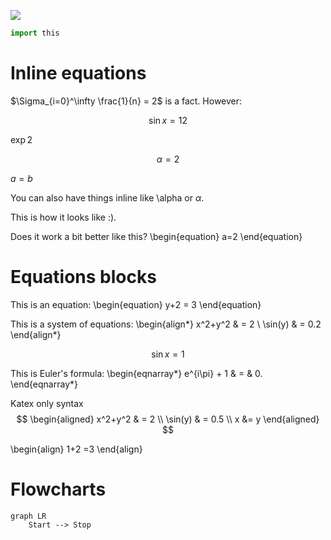 ![](images/test_img.png)

```python
import this
```

# Inline equations

$\Sigma_{i=0}^\infty \frac{1}{n} = 2$ is a fact. However:

$$\sin x = 12$$

$\exp{2}$

$$\alpha =2$$

$a=b$

You can also have things inline like \alpha or $\alpha$.

This is how it looks like :).

Does it work a bit better like this?
\begin{equation}
a=2
\end{equation}

# Equations blocks

This is an equation:
\begin{equation}
y+2 = 3
\end{equation}

This is a system of equations:
\begin{align*}
x^2+y^2 & = 2 \\
\sin(y) & = 0.2
\end{align*}

$$\sin x = 1$$

This is Euler's formula:
\begin{eqnarray*}
e^{i\pi} + 1 & = & 0.
\end{eqnarray*}

Katex only syntax
$$
\begin{aligned}
x^2+y^2 & = 2 \\
\sin(y) & = 0.5 \\
x &= y
\end{aligned}
$$


\begin{align}
1+2 =3
\end{align}

# Flowcharts

```mermaid
graph LR
    Start --> Stop
```
